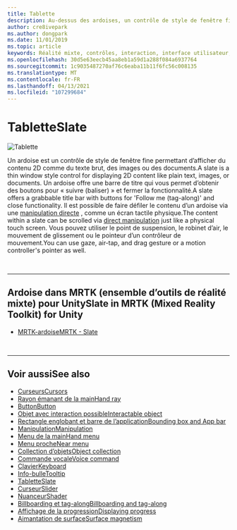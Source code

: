 ```yaml
---
title: Tablette
description: Au-dessus des ardoises, un contrôle de style de fenêtre fine permettant d’afficher le contenu 2D à l’aide de la boîte à outils de la réalité mixte.
author: cre8ivepark
ms.author: dongpark
ms.date: 11/01/2019
ms.topic: article
keywords: Réalité mixte, contrôles, interaction, interface utilisateur, expérience utilisateur, casque de réalité mixte, casque de réalité mixte, casque de réalité virtuelle, HoloLens, ardoise, MRTK, boîte à outils de réalité mixte
ms.openlocfilehash: 30d5e63eecb45aa8eb1a59d1a288f084a6937764
ms.sourcegitcommit: 1c9035487270af76c6eaba11b11f6fc56c008135
ms.translationtype: MT
ms.contentlocale: fr-FR
ms.lasthandoff: 04/13/2021
ms.locfileid: "107299684"
---
```

# <a name="slate"></a><span data-ttu-id="391b6-104">Tablette</span><span class="sxs-lookup"><span data-stu-id="391b6-104">Slate</span></span>

![Tablette](images/UX_Hero_Slate.jpg)

<span data-ttu-id="391b6-106">Un ardoise est un contrôle de style de fenêtre fine permettant d’afficher du contenu 2D comme du texte brut, des images ou des documents.</span><span class="sxs-lookup"><span data-stu-id="391b6-106">A slate is a thin window style control for displaying 2D content like plain text, images, or documents.</span></span> <span data-ttu-id="391b6-107">Un ardoise offre une barre de titre qui vous permet d’obtenir des boutons pour « suivre (baliser) » et fermer la fonctionnalité.</span><span class="sxs-lookup"><span data-stu-id="391b6-107">A slate offers a grabbable title bar with buttons for 'Follow me (tag-along)' and close functionality.</span></span> <span data-ttu-id="391b6-108">Il est possible de faire défiler le contenu d’un ardoise via une [manipulation directe](direct-manipulation.md#2d-slate-interaction) , comme un écran tactile physique.</span><span class="sxs-lookup"><span data-stu-id="391b6-108">The content within a slate can be scrolled via [direct manipulation](direct-manipulation.md#2d-slate-interaction) just like a physical touch screen.</span></span> <span data-ttu-id="391b6-109">Vous pouvez utiliser le point de suspension, le robinet d’air, le mouvement de glissement ou le pointeur d’un contrôleur de mouvement.</span><span class="sxs-lookup"><span data-stu-id="391b6-109">You can use gaze, air-tap, and drag gesture or a motion controller's pointer as well.</span></span>

<br>

---

## <a name="slate-in-mrtk-mixed-reality-toolkit-for-unity"></a><span data-ttu-id="391b6-110">Ardoise dans MRTK (ensemble d’outils de réalité mixte) pour Unity</span><span class="sxs-lookup"><span data-stu-id="391b6-110">Slate in MRTK (Mixed Reality Toolkit) for Unity</span></span>

* [<span data-ttu-id="391b6-111">MRTK-ardoise</span><span class="sxs-lookup"><span data-stu-id="391b6-111">MRTK - Slate</span></span>](https://docs.microsoft.com/windows/mixed-reality/mrtk-unity/features/ux-building-blocks/slate)

<br>

---

## <a name="see-also"></a><span data-ttu-id="391b6-112">Voir aussi</span><span class="sxs-lookup"><span data-stu-id="391b6-112">See also</span></span>

* [<span data-ttu-id="391b6-113">Curseurs</span><span class="sxs-lookup"><span data-stu-id="391b6-113">Cursors</span></span>](cursors.md)
* [<span data-ttu-id="391b6-114">Rayon émanant de la main</span><span class="sxs-lookup"><span data-stu-id="391b6-114">Hand ray</span></span>](point-and-commit.md)
* [<span data-ttu-id="391b6-115">Button</span><span class="sxs-lookup"><span data-stu-id="391b6-115">Button</span></span>](button.md)
* [<span data-ttu-id="391b6-116">Objet avec interaction possible</span><span class="sxs-lookup"><span data-stu-id="391b6-116">Interactable object</span></span>](interactable-object.md)
* [<span data-ttu-id="391b6-117">Rectangle englobant et barre de l’application</span><span class="sxs-lookup"><span data-stu-id="391b6-117">Bounding box and App bar</span></span>](app-bar-and-bounding-box.md)
* [<span data-ttu-id="391b6-118">Manipulation</span><span class="sxs-lookup"><span data-stu-id="391b6-118">Manipulation</span></span>](direct-manipulation.md)
* [<span data-ttu-id="391b6-119">Menu de la main</span><span class="sxs-lookup"><span data-stu-id="391b6-119">Hand menu</span></span>](hand-menu.md)
* [<span data-ttu-id="391b6-120">Menu proche</span><span class="sxs-lookup"><span data-stu-id="391b6-120">Near menu</span></span>](near-menu.md)
* [<span data-ttu-id="391b6-121">Collection d’objets</span><span class="sxs-lookup"><span data-stu-id="391b6-121">Object collection</span></span>](object-collection.md)
* [<span data-ttu-id="391b6-122">Commande vocale</span><span class="sxs-lookup"><span data-stu-id="391b6-122">Voice command</span></span>](voice-input.md)
* [<span data-ttu-id="391b6-123">Clavier</span><span class="sxs-lookup"><span data-stu-id="391b6-123">Keyboard</span></span>](keyboard.md)
* [<span data-ttu-id="391b6-124">Info-bulle</span><span class="sxs-lookup"><span data-stu-id="391b6-124">Tooltip</span></span>](tooltip.md)
* [<span data-ttu-id="391b6-125">Tablette</span><span class="sxs-lookup"><span data-stu-id="391b6-125">Slate</span></span>](slate.md)
* [<span data-ttu-id="391b6-126">Curseur</span><span class="sxs-lookup"><span data-stu-id="391b6-126">Slider</span></span>](slider.md)
* [<span data-ttu-id="391b6-127">Nuanceur</span><span class="sxs-lookup"><span data-stu-id="391b6-127">Shader</span></span>](shader.md)
* [<span data-ttu-id="391b6-128">Billboarding et tag-along</span><span class="sxs-lookup"><span data-stu-id="391b6-128">Billboarding and tag-along</span></span>](billboarding-and-tag-along.md)
* [<span data-ttu-id="391b6-129">Affichage de la progression</span><span class="sxs-lookup"><span data-stu-id="391b6-129">Displaying progress</span></span>](progress.md)
* [<span data-ttu-id="391b6-130">Aimantation de surface</span><span class="sxs-lookup"><span data-stu-id="391b6-130">Surface magnetism</span></span>](surface-magnetism.md)
